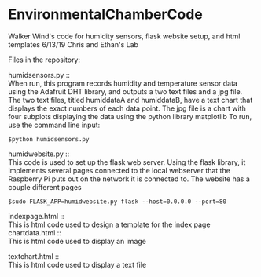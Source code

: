 # EnvironmentalChamberCode
Walker Wind's code for humidity sensors, flask website setup, and html templates
6/13/19
Chris and Ethan's Lab

Files in the repository:

humidsensors.py ::  
    When run, this program records humidity and temperature sensor data using the Adafruit DHT library, and outputs a two text files and a     jpg file. The two text files, titled humiddataA and humiddataB, have a text chart that displays the exact numbers of each data point.
    The jpg file is a chart with four subplots displaying the data using the python library matplotlib
    To run, use the command line input:
    
    $python humidsensors.py
humidwebsite.py ::  
    This code is used to set up the flask web server. Using the flask library, it implements several pages connected to the local webserver     that the Raspberry Pi puts out on the network it is connected to. The website has a couple different pages
    
    $sudo FLASK_APP=humidwebsite.py flask --host=0.0.0.0 --port=80
    
indexpage.html ::  
  This is html code used to design a template for the index page
chartdata.html ::  
  This is html code used to display an image

textchart.html ::  
  This is html code used to display a text file
